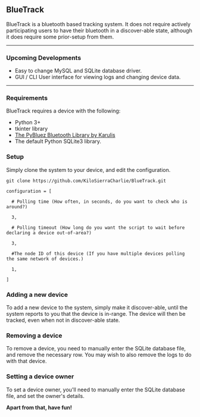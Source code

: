 ## BlueTrack ##
BlueTrack is a bluetooth based tracking system. It does not require actively participating users to have their bluetooth in a discover-able state, although it does require some prior-setup from them.

----------

### Upcoming Developments ###

 - Easy to change MySQL and SQLite database driver.
 - GUI / CLI User interface for viewing logs and changing device data.

----------

### Requirements ###
BlueTrack requires a device with the following:

 - Python 3+
 - tkinter library
 - [The PyBluez Bluetooth Library by Karulis](https://github.com/karulis/pybluez)
 - The default Python SQLite3 library.

### Setup ###

Simply clone the system to your device, and edit the configuration.
```
git clone https://github.com/KiloSierraCharlie/BlueTrack.git
```

```
configuration = [

  # Polling time (How often, in seconds, do you want to check who is around?)
  
  3,
  
  # Polling timeout (How long do you want the script to wait before declaring a device out-of-area?)
  
  3,
  
  #The node ID of this device (If you have multiple devices polling the same network of devices.)
  
  1,
  
]
```

### Adding a new device ###
To add a new device to the system, simply make it discover-able, until the system reports to you that the device is in-range. The device will then be tracked, even when not in discover-able state.

### Removing a device ###
To remove a device, you need to manually enter the SQLite database file, and remove the necessary row. You may wish to also remove the logs to do with that device.

### Setting a device owner ###
To set a device owner, you'll need to manually enter the SQLite database file, and set the owner's details.

**Apart from that, have fun!**

